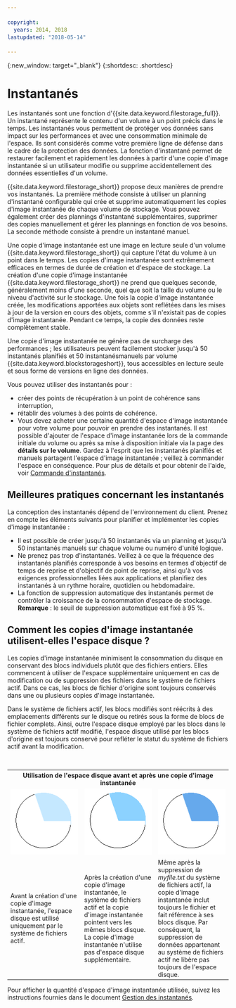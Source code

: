 ```yaml
---

copyright:
  years: 2014, 2018
lastupdated: "2018-05-14"

---
```

{:new_window: target="_blank"}
{:shortdesc: .shortdesc}

# Instantanés

Les instantanés sont une fonction d'{{site.data.keyword.filestorage_full}}. Un instantané représente le contenu d'un volume à un point précis dans le temps. Les instantanés vous permettent de protéger vos données sans impact sur les performances et avec une consommation minimale de l'espace. Ils sont considérés comme votre première ligne de défense dans le cadre de la protection des données. La fonction d'instantané permet de restaurer facilement et rapidement les données à partir d'une copie d'image instantanée si un utilisateur modifie ou supprime accidentellement des données essentielles d'un volume.

{{site.data.keyword.filestorage_short}} propose deux manières de prendre vos instantanés. La première méthode consiste à utiliser un planning d'instantané configurable qui crée et supprime automatiquement les copies d'image instantanée de chaque volume de stockage. Vous pouvez également créer des plannings d'instantané supplémentaires, supprimer des copies manuellement et gérer les plannings en fonction de vos besoins. La seconde méthode consiste à prendre un instantané manuel.

Une copie d'image instantanée est une image en lecture seule d'un volume {{site.data.keyword.filestorage_short}} qui capture l'état du volume à un point dans le temps. Les copies d'image instantanée sont extrêmement efficaces en termes de durée de création et d'espace de stockage. La création d'une copie d'image instantanée {{site.data.keyword.filestorage_short}} ne prend que quelques seconde, généralement moins d'une seconde, quel que soit la taille du volume ou le niveau d'activité sur le stockage. Une fois la copie d'image instantanée créée, les modifications apportées aux objets sont reflétées dans les mises à jour de la version en cours des objets, comme s'il n'existait pas de copies d'image instantanée. Pendant ce temps, la copie des données reste complètement stable. 

Une copie d'image instantanée ne génère pas de surcharge des performances ; les utilisateurs peuvent facilement stocker jusqu'à 50 instantanés planifiés et 50 instantanésmanuels par volume {{site.data.keyword.blockstorageshort}}, tous accessibles en lecture seule et sous forme de versions en ligne des données.

Vous pouvez utiliser des instantanés pour :

- créer des points de récupération à un point de cohérence sans interruption,
- rétablir des volumes à des points de cohérence.
- Vous devez acheter une certaine quantité d'espace d'image instantanée pour votre volume pour pouvoir en prendre des instantanés. Il est possible d'ajouter de l'espace d'image instantanée lors de la commande initiale du volume ou après sa mise à disposition initiale via la page des **détails sur le volume**. Gardez à l'esprit que les instantanés planifiés et manuels partagent l'espace d'image instantanée ; veillez à commander l'espace en conséquence. Pour plus de détails et pour obtenir de l'aide, voir [Commande d'instantanés](ordering-snapshots.html).

## Meilleures pratiques concernant les instantanés
La conception des instantanés dépend de l'environnement du client. Prenez en compte les éléments suivants pour planifier et implémenter les copies d'image instantanée : 
- Il est possible de créer jusqu'à 50 instantanés via un planning et jusqu'à 50 instantanés manuels sur chaque volume ou numéro d'unité logique. 
- Ne prenez pas trop d'instantanés. Veillez à ce que la fréquence des instantanés planifiés corresponde à vos besoins en termes d'objectif de temps de reprise et d'objectif de point de reprise, ainsi qu'à vos exigences professionnelles liées aux applications et planifiez des instantanés à un rythme horaire, quotidien ou hebdomadaire. 
- La fonction de suppression automatique des instantanés permet de contrôler la croissance de la consommation d'espace de stockage. <br/>
    **Remarque** : le seuil de suppression automatique est fixé à 95 %.
    
## Comment les copies d'image instantanée utilisent-elles l'espace disque ?

Les copies d'image instantanée minimisent la consommation du disque en conservant des blocs individuels plutôt que des fichiers entiers. Elles commencent à utiliser de l'espace supplémentaire uniquement en cas de modification ou de suppression des fichiers dans le système de fichiers actif. Dans ce cas, les blocs de fichier d'origine sont toujours conservés dans une ou plusieurs copies d'image instantanée.

Dans le système de fichiers actif, les blocs modifiés sont réécrits à des emplacements différents sur le disque ou retirés sous la forme de blocs de fichier complets. Ainsi, outre l'espace disque employé par les blocs dans le système de fichiers actif modifié, l'espace disque utilisé par les blocs d'origine est toujours conservé pour refléter le statut du système de fichiers actif avant la modification.

<table>
    <colgroup>
      <col style="width: 33.3%;"/>
      <col style="width: 33.3%;"/>
      <col style="width: 33.3%;"/>
    </colgroup>
    <tbody>
      <tr>
        <th colspan="3" style="border: 0.0px;text-align: center;">Utilisation de l'espace disque avant et après une copie d'image instantanée</th>
     </tr><tr>
        <td style="border: 0.0px;text-align: center;"><img src="/images/bfcircle1.png" alt="Avant une copie d'image instantanée"></td>
        <td style="border: 0.0px;text-align: center;"><img src="/images/bfcircle3.png" alt="Après une copie d'image instantanée"></td>
        <td style="border: 0.0px;text-align: center;"><img src="/images/bfcircle2.png" alt="Modifications après une copie d'image instantanée"></td>
     </tr><tr>
        <td style="border: 0.0px;">Avant la création d'une copie d'image instantanée, l'espace disque est utilisé uniquement par le système de fichiers actif.</td>
        <td style="border: 0.0px;">Après la création d'une copie d'image instantanée, le système de fichiers actif et la copie d'image instantanée pointent vers les mêmes blocs disque. La copie d'image instantanée n'utilise pas d'espace disque supplémentaire.</td>
        <td style="border: 0.0px;">Même après la suppression de <i>myfile.txt</i> du système de fichiers actif, la copie d'image instantanée inclut toujours le fichier et fait référence à ses blocs disque. Par conséquent, la suppression de données appartenant au système de fichiers actif ne libère pas toujours de l'espace disque.</td>
      </tr>
    </tbody>
</table>

Pour afficher la quantité d'espace d'image instantanée utilisée, suivez les instructions fournies dans le document [Gestion des instantanés](working-with-snapshots.html).
